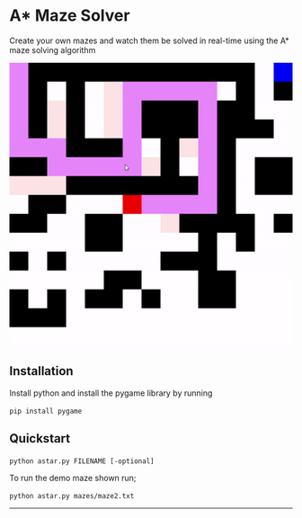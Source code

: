 # A* Maze Solver
Create your own mazes and watch them be solved in real-time using the A* maze solving algorithm

![](preview.gif)

## Installation
Install python and install the pygame library by running

```pip install pygame```

## Quickstart
```python astar.py FILENAME [-optional]```

To run the demo maze shown run;

```python astar.py mazes/maze2.txt```

---

